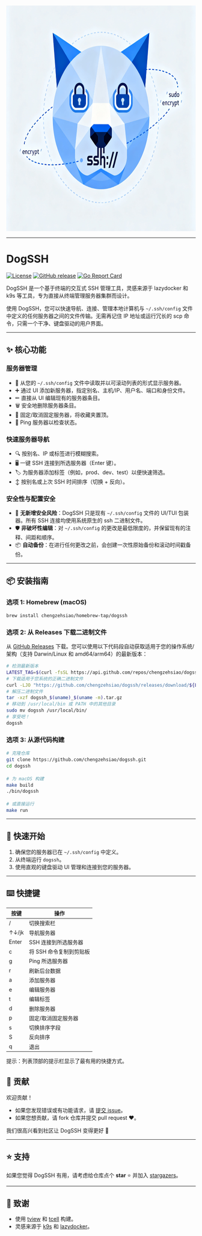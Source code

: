 <div align="center">
  <img src="./docs/logo.png" alt="dogssh logo" width="600" height="600"/>
</div>

---

# DogSSH

[![License](https://img.shields.io/github/license/chengzehsiao/dogssh)](LICENSE)
[![GitHub release](https://img.shields.io/github/v/release/chengzehsiao/dogssh)](https://github.com/chengzehsiao/dogssh/releases)
[![Go Report Card](https://goreportcard.com/badge/github.com/chengzehsiao/dogssh)](https://goreportcard.com/report/github.com/chengzehsiao/dogssh)

DogSSH 是一个基于终端的交互式 SSH 管理工具，灵感来源于 lazydocker 和 k9s 等工具，专为直接从终端管理服务器集群而设计。

使用 DogSSH，您可以快速导航、连接、管理本地计算机与 `~/.ssh/config` 文件中定义的任何服务器之间的文件传输。无需再记住 IP 地址或运行冗长的 scp 命令，只需一个干净、键盘驱动的用户界面。

---

## ✨ 核心功能

### 服务器管理
- 📜 从您的 `~/.ssh/config` 文件中读取并以可滚动列表的形式显示服务器。
- ➕ 通过 UI 添加新服务器，指定别名、主机/IP、用户名、端口和身份文件。
- ✏ 直接从 UI 编辑现有的服务器条目。
- 🗑 安全地删除服务器条目。
- 📌 固定/取消固定服务器，将收藏夹置顶。
- 🏓 Ping 服务器以检查状态。

### 快速服务器导航
- 🔍 按别名、IP 或标签进行模糊搜索。
- 🖥 一键 SSH 连接到所选服务器（Enter 键）。
- 🏷 为服务器添加标签（例如，prod、dev、test）以便快速筛选。
- ↕️ 按别名或上次 SSH 时间排序（切换 + 反向）。

### 安全性与配置安全
- 🔐 **无新增安全风险**：DogSSH 只是现有 `~/.ssh/config` 文件的 UI/TUI 包装器。所有 SSH 连接均使用系统原生的 ssh 二进制文件。
- 🛡️ **非破坏性编辑**：对 `~/.ssh/config` 的更改是最低限度的，并保留现有的注释、间距和顺序。
- 📦 **自动备份**：在进行任何更改之前，会创建一次性原始备份和滚动时间戳备份。

---

## 📦 安装指南

### 选项 1: Homebrew (macOS)

```bash
brew install chengzehsiao/homebrew-tap/dogssh
```

### 选项 2: 从 Releases 下载二进制文件

从 [GitHub Releases](https://github.com/chengzehsiao/dogssh/releases) 下载。您可以使用以下代码段自动获取适用于您的操作系统/架构（支持 Darwin/Linux 和 amd64/arm64）的最新版本：

```bash
# 检测最新版本
LATEST_TAG=$(curl -fsSL https://api.github.com/repos/chengzehsiao/dogssh/releases/latest | jq -r .tag_name)
# 下载适用于您系统的正确二进制文件
curl -LJO "https://github.com/chengzehsiao/dogssh/releases/download/${LATEST_TAG}/dogssh_$(uname)_$(uname -m).tar.gz"
# 解压二进制文件
tar -xzf dogssh_$(uname)_$(uname -m).tar.gz
# 移动到 /usr/local/bin 或 PATH 中的其他目录
sudo mv dogssh /usr/local/bin/
# 享受吧！
dogssh
```

### 选项 3: 从源代码构建

```bash
# 克隆仓库
git clone https://github.com/chengzehsiao/dogssh.git
cd dogssh

# 为 macOS 构建
make build
./bin/dogssh

# 或直接运行
make run
```

---

## 🚀 快速开始

1. 确保您的服务器已在 `~/.ssh/config` 中定义。
2. 从终端运行 `dogssh`。
3. 使用直观的键盘驱动 UI 管理和连接到您的服务器。

---

## ⌨️ 快捷键

| 按键  | 操作                     |
| ----- | ------------------------ |
| /     | 切换搜索栏               |
| ↑↓/jk | 导航服务器               |
| Enter | SSH 连接到所选服务器     |
| c     | 将 SSH 命令复制到剪贴板  |
| g     | Ping 所选服务器          |
| r     | 刷新后台数据             |
| a     | 添加服务器               |
| e     | 编辑服务器               |
| t     | 编辑标签                 |
| d     | 删除服务器               |
| p     | 固定/取消固定服务器      |
| s     | 切换排序字段             |
| S     | 反向排序                 |
| q     | 退出                     |

提示：列表顶部的提示栏显示了最有用的快捷方式。

## 🤝 贡献

欢迎贡献！

- 如果您发现错误或有功能请求，请 [提交 issue](https://github.com/chengzehsiao/dogssh/issues)。
- 如果您想贡献，请 fork 仓库并提交 pull request ❤️。

我们很高兴看到社区让 DogSSH 变得更好 🚀

---

## ⭐ 支持

如果您觉得 DogSSH 有用，请考虑给仓库点个 **star** ⭐️ 并加入 [stargazers](https://github.com/chengzehsiao/dogssh/stargazers)。

---

## 🙏 致谢

- 使用 [tview](https://github.com/rivo/tview) 和 [tcell](https://github.com/gdamore/tcell) 构建。
- 灵感来源于 [k9s](https://github.com/derailed/k9s) 和 [lazydocker](https://github.com/jesseduffield/lazydocker)。